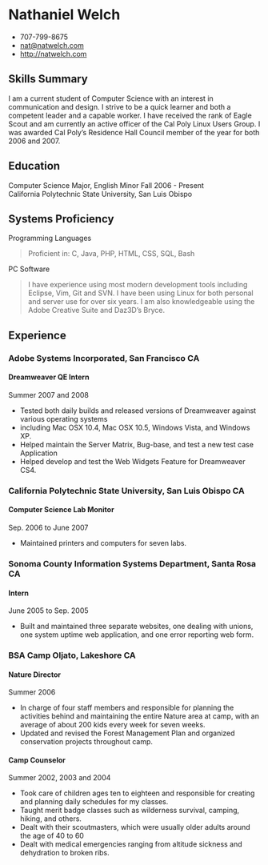 # Nathaniel Welch

 * 707-799-8675
 * nat@natwelch.com
 * http://natwelch.com

## Skills Summary

I am a current student of Computer Science with an interest in communication
and design. I strive to be a quick learner and both a competent leader and a
capable worker. I have received the rank of Eagle Scout and am currently an
active officer of the Cal Poly Linux Users Group. I was awarded Cal Poly’s
Residence Hall Council member of the year for both 2006 and 2007.

## Education

Computer Science Major, English Minor                    Fall 2006 - Present  
California Polytechnic State University, San Luis Obispo  

## Systems Proficiency

Programming Languages

 >  Proficient in: C, Java, PHP, HTML, CSS, SQL, Bash

PC Software

 > I have experience using most modern development tools including Eclipse, Vim, Git and SVN. I have been using Linux for both personal and server use for over six years. I am also knowledgeable using the Adobe Creative Suite and Daz3D’s Bryce.

## Experience

### Adobe Systems Incorporated, San Francisco CA

#### Dreamweaver QE Intern

Summer 2007 and 2008  

 * Tested both daily builds and released versions of Dreamweaver against various operating systems
 * including Mac OSX 10.4, Mac OSX 10.5, Windows Vista, and Windows XP.
 * Helped maintain the Server Matrix, Bug-base, and test a new test case Application
 * Helped develop and test the Web Widgets Feature for Dreamweaver CS4.

### California Polytechnic State University, San Luis Obispo CA  

#### Computer Science Lab Monitor

Sep. 2006 to June 2007

 * Maintained printers and computers for seven labs.

### Sonoma County Information Systems Department, Santa Rosa CA

#### Intern

June 2005 to Sep. 2005
 
 * Built and maintained three separate websites, one dealing with unions, one system uptime web application, and one error reporting web form.

### BSA Camp Oljato, Lakeshore CA            

#### Nature Director

Summer 2006

 * In charge of four staff members and responsible for planning the activities behind and maintaining the entire Nature area at camp, with an average of about 200 kids every week for seven weeks.
 * Updated and revised the Forest Management Plan and organized conservation projects throughout camp.

#### Camp Counselor                     

Summer 2002, 2003 and 2004

 * Took care of children ages ten to eighteen and responsible for creating and planning daily schedules for my classes.
 * Taught merit badge classes such as wilderness survival, camping, hiking, and others.
 * Dealt with their scoutmasters, which were usually older adults around the age of 40 to 60
 * Dealt with medical emergencies ranging from altitude sickness and dehydration to broken ribs.

